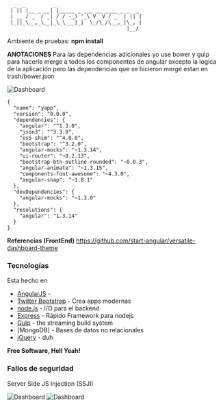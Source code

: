 ```
  _  _         _                            
 | || |__ _ __| |_____ _ ___ __ ____ _ _  _ 
 | __ / _` / _| / / -_) '_\ V  V / _` | || |
 |_||_\__,_\__|_\_\___|_|  \_/\_/\__,_|\_, |
                                       |__/ 
```
Ambiente de pruebas: **npm install**

**ANOTACIONES** Para las dependencias adicionales yo use bower y gulp para hacerle merge a todos los componentes de angular excepto la logica de la aplicación pero las dependencias que se hicieron merge estan en trash/bower.json


![Dashboard](http://i.imgur.com/L9OuT7p.png)

```
{
  "name": "yapp",
  "version": "0.0.0",
  "dependencies": {
    "angular": "^1.3.0",
    "json3": "^3.3.0",
    "es5-shim": "^4.0.0",
    "bootstrap": "^3.2.0",
    "angular-mocks": "~1.3.14",
    "ui-router": "~0.2.13",
    "bootstrap-btn-outline-rounded": "~0.0.3",
    "angular-animate": "~1.3.15",
    "components-font-awesome": "~4.3.0",
    "angular-snap": "~1.8.1"
  },
  "devDependencies": {
    "angular-mocks": "~1.3.0"
  },
  "resolutions": {
    "angular": "1.3.14"
  }
}
```

**Referencias (FrontEnd)** https://github.com/start-angular/versatile-dashboard-theme

### Tecnologías

Esta hecho en

* [AngularJS] - 
* [Twitter Bootstrap] - Crea apps modernas
* [node.js] - I/O para el backend
* [Express] - Rápido Framework para nodejs
* [Gulp] - the streaming build system
* [MongoDB] - Bases de datos no relacionales
* [jQuery] - duh

**Free Software, Hell Yeah!**

   [dill]: <https://github.com/joemccann/dillinger>
   [git-repo-url]: <https://github.com/joemccann/dillinger.git>
   [john gruber]: <http://daringfireball.net>
   [df1]: <http://daringfireball.net/projects/markdown/>
   [markdown-it]: <https://github.com/markdown-it/markdown-it>
   [Ace Editor]: <http://ace.ajax.org>
   [node.js]: <http://nodejs.org>
   [Twitter Bootstrap]: <http://twitter.github.com/bootstrap/>
   [jQuery]: <http://jquery.com>
   [@tjholowaychuk]: <http://twitter.com/tjholowaychuk>
   [express]: <http://expressjs.com>
   [AngularJS]: <http://angularjs.org>
   [Gulp]: <http://gulpjs.com>


### Fallos de seguridad

Server Side JS Injection (SSJI)

![Dashboard](http://i.imgur.com/VwunPoD.png)
![Dashboard](http://i.imgur.com/8F60w0p.png)

